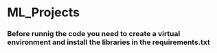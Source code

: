 # ML_Projects
### Before runnig the code you need to create a virtual environment and install the libraries in the requirements.txt
